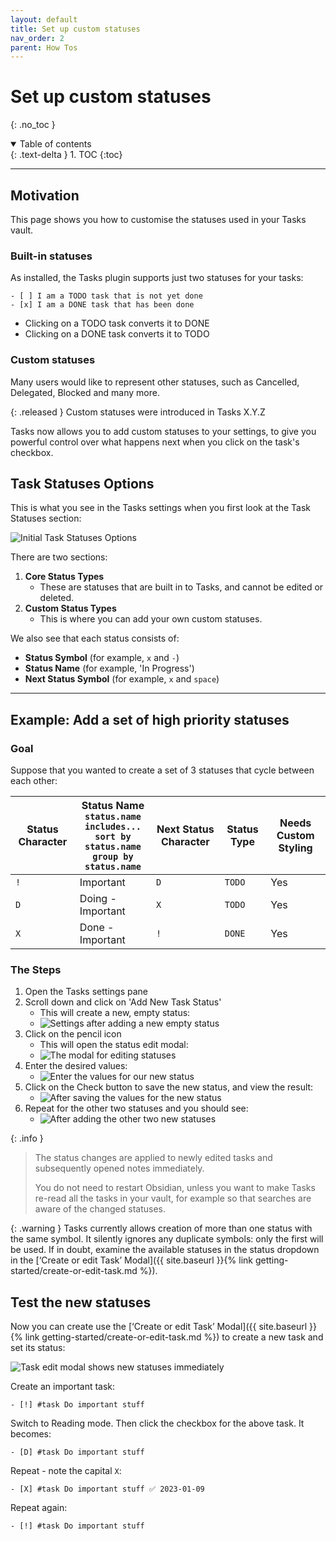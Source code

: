 ```yaml
---
layout: default
title: Set up custom statuses
nav_order: 2
parent: How Tos
---
```


# Set up custom statuses
{: .no_toc }

<details open markdown="block">
  <summary>
    Table of contents
  </summary>
  {: .text-delta }
1. TOC
{:toc}
</details>

---

## Motivation

This page shows you how to customise the statuses used in your Tasks vault.

### Built-in statuses

As installed, the Tasks plugin supports just two statuses for your tasks:

```text
- [ ] I am a TODO task that is not yet done
- [x] I am a DONE task that has been done
```

- Clicking on a TODO task converts it to DONE
- Clicking on a DONE task converts it to TODO

### Custom statuses

Many users would like to represent other statuses, such as Cancelled, Delegated, Blocked and many more.

{: .released }
Custom statuses were introduced in Tasks X.Y.Z

Tasks now allows you to add custom statuses to your settings, to give you powerful control over what happens next when you click on the task's checkbox.

## Task Statuses Options

This is what you see in the Tasks settings when you first look at the Task Statuses section:

![Initial Task Statuses Options](../images/settings-custom-statuses-initial.png)

There are two sections:

1. **Core Status Types**
    - These are statuses that are built in to Tasks, and cannot be edited or deleted.
2. **Custom Status Types**
    - This is where you can add your own custom statuses.

We also see that each status consists of:

- **Status Symbol** (for example, `x` and  `-`)
- **Status Name** (for example, 'In Progress')
- **Next Status Symbol** (for example, `x` and `space`)

---

## Example: Add a set of high priority statuses

### Goal

Suppose that you wanted to create a set of 3 statuses that cycle between each other:

<!-- placeholder to force blank line before table --> <!-- include: DocsSamplesForStatuses.test.DefaultStatuses_important-cycle.approved.md -->

| Status Character | Status Name<br>`status.name includes...`<br>`sort by status.name`<br>`group by status.name` | Next Status Character | Status Type | Needs Custom Styling |
| ----- | ----- | ----- | ----- | ----- |
| `!` | Important | `D` | `TODO` | Yes |
| `D` | Doing - Important | `X` | `TODO` | Yes |
| `X` | Done - Important | `!` | `DONE` | Yes |

<!-- placeholder to force blank line after table --> <!-- endInclude -->

### The Steps

1. Open the Tasks settings pane
1. Scroll down and click on 'Add New Task Status'
    - This will create a new, empty status:
    - ![Settings after adding a new empty status](../images/settings-custom-statuses-added-1.png)
1. Click on the pencil icon
    - This will open the status edit modal:
    - ![The modal for editing statuses](../images/settings-custom-statuses-dialog-1.png)
1. Enter the desired values:
    - ![Enter the values for our new status](../images/settings-custom-statuses-dialog-2.png)
1. Click on the Check button to save the new status, and view the result:
    - ![After saving the values for the new status](../images/settings-custom-statuses-added.png)
1. Repeat for the other two statuses and you should see:
    - ![After adding the other two new statuses](../images/settings-custom-statuses-important-loop-added.png)

{: .info }
> The status changes are applied to newly edited tasks and subsequently opened notes immediately.
>
> You do not need to restart Obsidian, unless you want to make Tasks re-read all the tasks in your vault, for example so that searches are aware of the changed statuses.

{: .warning }
Tasks currently allows creation of more than one status with the same symbol. It silently ignores any duplicate symbols: only the first will be used. If in doubt, examine the available statuses in the status dropdown in the [‘Create or edit Task’ Modal]({{ site.baseurl }}{% link getting-started/create-or-edit-task.md %}).

## Test the new statuses

Now you can create use the [‘Create or edit Task’ Modal]({{ site.baseurl }}{% link getting-started/create-or-edit-task.md %}) to create a new task and set its status:

![Task edit modal shows new statuses immediately](../images/modal-showing-new-statuses.png)

Create an important task:

```text
- [!] #task Do important stuff
```

Switch to Reading mode.
Then click the checkbox for the above task.
It becomes:

```text
- [D] #task Do important stuff
```

Repeat - note the capital `X`:

```text
- [X] #task Do important stuff ✅ 2023-01-09
```

Repeat again:

```text
- [!] #task Do important stuff
```
